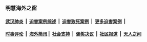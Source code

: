 
### 明慧海外之窗

####  [武汉肺炎](indexes/365.md?t=07020501) &nbsp;|&nbsp;  [迫害案例综述](indexes/328.md?t=07020501) &nbsp;|&nbsp; [迫害致死案例](indexes/277.md?t=07020501)  &nbsp;|&nbsp; [更多迫害案例](indexes/81.md?t=07020501)  &nbsp;|&nbsp; 
####  [时事评论](indexes/19.md?t=07020501) &nbsp;|&nbsp; [海外简讯](indexes/245.md?t=07020501)&nbsp;|&nbsp;  [社会支持](indexes/140.md?t=07020501) &nbsp;|&nbsp; [褒奖决议](indexes/282.md?t=07020501) &nbsp;|&nbsp; [社区报道](indexes/91.md?t=07020501)  &nbsp;|&nbsp; [天人之间](indexes/78.md?t=07020501) 

